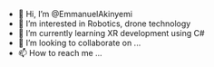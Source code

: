 - 👋 Hi, I’m @EmmanuelAkinyemi
- 👀 I’m interested in Robotics, drone technology
- 🌱 I’m currently learning XR development using C# 
- 💞️ I’m looking to collaborate on ...
- 📫 How to reach me ...

<!---
EmmanuelAkinyemi/EmmanuelAkinyemi is a ✨ special ✨ repository because its `README.md` (this file) appears on your GitHub profile.
You can click the Preview link to take a look at your changes.
--->
